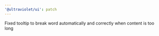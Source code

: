 ```yaml
---
'@ultraviolet/ui': patch
---
```


Fixed tooltip to break word automatically and correctly when content is too long
